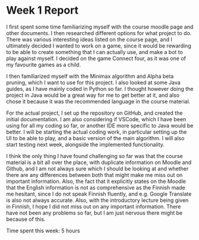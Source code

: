 # Week 1 Report

I first spent some time familiarizing myself with the course moodle page and other documents. I then researched different options for what project to do. There was various interesting ideas listed on the course page, and I ultimately decided I wanted to work on a game, since it would be rewarding to be able to create something that I can actually use, and make a bot to play against myself. I decided on the game Connect four, as it was one of my favourite games as a child.

I then familiarized myself with the Minimax algorithm and Alpha beta pruning, which I want to use for this project. I also looked at some Java guides, as I have mainly coded in Python so far. I thought however doing the project in Java would be a great way for me to get better at it, and also chose it because it was the recommended language in the course material.

For the actual project, I set up the repository on GitHub, and created the initial documentation. I am also considering if VSCode, which I have been using for all my coding so far, or another IDE more specific to Java would be better. I will be starting the actual coding work, in particular setting up the UI to be able to play, and a basic version of the main algorithm. I will also start testing next week, alongside the implemented functionality.

I think the only thing I have found challenging so far was that the course material is a bit all over the place, with duplicate information on Moodle and Github, and I am not always sure which I should be looking at and whether there are any differences between both that might make me miss out on important information. Also, the fact that it explicitly states on the Moodle that the English information is not as comprehensive as the Finnish made me hesitant, since I do not speak Finnish fluently, and e.g. Google Translate is also not always accurate. Also, with the introductory lecture being given in Finnish, I hope I did not miss out on any important information. There have not been any problems so far, but I am just nervous there might be because of this.

Time spent this week: 5 hours